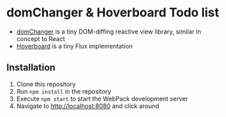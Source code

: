 # domChanger &amp; Hoverboard Todo list
- [domChanger](https://github.com/creationix/domchanger) is a tiny DOM-diffing reactive view library, similar in concept to React
- [Hoverboard](https://github.com/jesseskinner/hoverboard/tree/v1.5.0) is a tiny Flux implementation

## Installation
1. Clone this repository
1. Run `npm install` in the repository
1. Execute `npm start` to start the WebPack development server
1. Navigate to [http://localhost:8080](http://localhost:8080) and click around
